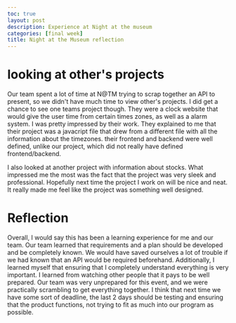 ```yaml
---
toc: true
layout: post
description: Experience at Night at the museum
categories: [final week]
title: Night at the Museum reflection
---
```


# looking at other's projects

Our team spent a lot of time at N@TM trying to scrap together an API to present, so we didn't have much time to view other's projects. I did get a chance to see one teams project though. They were a clock website that would give the user time from certain times zones, as well as a alarm system. I was pretty impressed by their work. They explained to me that their project was a javacript file that drew from a different file with all the information about the timezones. their frontend and backend were well defined, unlike our project, which did not really have defined frontend/backend. 


I also looked at another project with information about stocks. What impressed me the most was the fact that the project was very sleek and professional. Hopefully next time the project I work on will be nice and neat. It really made me feel like the project was something well designed. 


# Reflection 


Overall, I would say this has been a learning experience for me and our team. Our team learned that requirements and a plan should be developed and be completely known. We would have saved ourselves a lot of trouble if we had known that an API would be required beforehand. Additionally, I learned myself that ensuring that I completely understand everything is very important. I learned from watching other people that it pays to be well prepared. Our team was very unprepared for this event, and we were practically scrambling to get everything together. I think that next time we have some sort of deadline, the last 2 days should be testing and ensuring that the product functions, not trying to fit as much into our program as possible. 